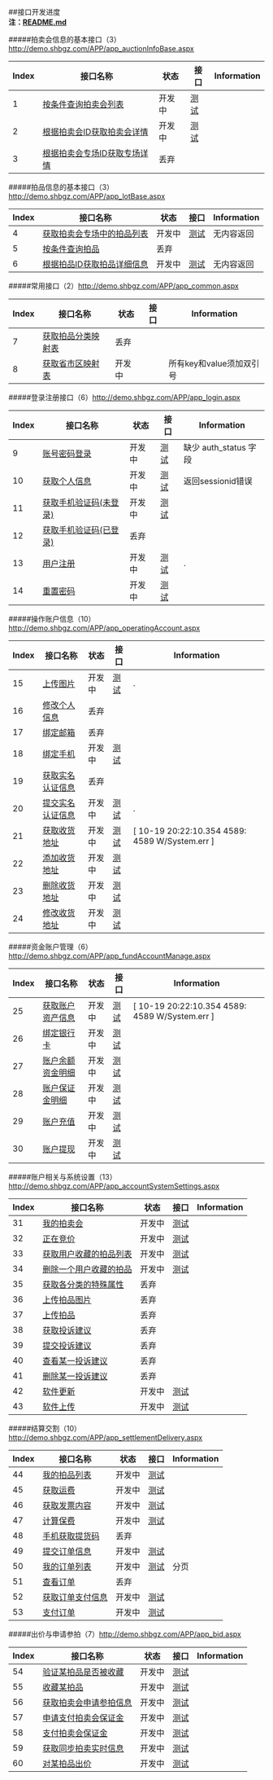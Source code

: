 ##接口开发进度  
**注：[README.md](README.md)**   

#####拍卖会信息的基本接口（3）http://demo.shbgz.com/APP/app_auctionInfoBase.aspx

|Index| 接口名称 | 状态 | 接口 | Information |
|-----|----------|------|------|-----|
|1| [按条件查询拍卖会列表](首页/拍卖会信息相关接口.md) |开发中| [测试](http://demo.shbgz.com/APP/app_auctionInfoBase.aspx?m=getAuctionMainList&status=%E9%A2%84%E5%B1%95%E4%B8%AD&number=0)||
|2| [根据拍卖会ID获取拍卖会详情](首页/拍卖会信息相关接口.md) |开发中| [测试](http://demo.shbgz.com/APP/app_auctionInfoBase.aspx?m=getAuctionMainById&auctionMainId=ASC29001002)||
|3| [根据拍卖会专场ID获取专场详情](首页/拍卖会信息相关接口.md) |丢弃|||

#####拍品信息的基本接口（3）http://demo.shbgz.com/APP/app_lotBase.aspx

|Index| 接口名称 | 状态 | 接口 | Information |
|-----|----------|------|------|-----|
|4| [获取拍卖会专场中的拍品列表](首页/拍品信息相关接口.md) |开发中| [测试](http://demo.shbgz.com/APP/app_lotBase.aspx?m=getAuctionInfoListBySessionId&auctionSessionId=2&number=1)| 无内容返回 |
|5| [按条件查询拍品](首页/拍品信息相关接口.md) |丢弃|| |
|6| [根据拍品ID获取拍品详细信息](首页/拍品信息相关接口.md) |开发中| [测试](http://demo.shbgz.com/APP/app_lotBase.aspx?m=getAuctionInfoById&auctionId=23)|无内容返回|

#####常用接口（2）http://demo.shbgz.com/APP/app_common.aspx

|Index| 接口名称 | 状态 | 接口 | Information |
|-----|----------|------|------|-----|
|7| [获取拍品分类映射表](基本/常用列表获取.md#1) |丢弃|||
|8| [获取省市区映射表](基本/常用列表获取.md#2) |开发中||所有key和value须加双引号|

#####登录注册接口（6）http://demo.shbgz.com/APP/app_login.aspx

|Index| 接口名称 | 状态 | 接口 | Information |
|-----|----------|------|------|-----|
|9|[账号密码登录](我/登录注册.md#1) |开发中| [测试](http://demo.shbgz.com/APP/app_login.aspx?m=login&mobile=15858268551&password=11111111)|缺少 auth_status 字段|
|10|[获取个人信息](我/登录注册.md#2) |开发中| [测试](http://demo.shbgz.com/APP/app_login.aspx?m=getAccountInfo&sessionid=54hxxml1znxinohxaypqdgvi)|返回sessionid错误|
|11|[获取手机验证码(未登录)](我/登录注册.md#4) |开发中| [测试](http://demo.shbgz.com/APP/app_login.aspx?m=getMobileCheckCodeNoLogin&mobile=18221957605)||
|12|[获取手机验证码(已登录)](我/登录注册.md#3) |丢弃|||
|13|[用户注册](我/登录注册.md#5) |开发中| [测试](http://demo.shbgz.com/APP/app_login.aspx?m=register&mobile=15858268551&checkcode=802910&password=11111111)|.|
|14| [重置密码](我/登录注册.md#6) |开发中|[测试](http://demo.shbgz.com/APP/app_login.aspx?m=resetPwd&mobile=18221957605&checkcode=116884&password=11111111)||

#####操作账户信息（10）http://demo.shbgz.com/APP/app_operatingAccount.aspx

|Index| 接口名称 | 状态 | 接口 | Information |
|-----|----------|------|------|-----|
|15| [上传图片](我/个人信息操作.md#1) |开发中| [测试]()|.|
|16| [修改个人信息](我/个人信息操作.md#2) |丢弃|||
|17| [绑定邮箱](我/个人信息操作.md#3) |丢弃|||
|18| [绑定手机](我/个人信息操作.md#4) |开发中|[测试]()||
|19| [获取实名认证信息](我/实名认证.md) |丢弃|||
|20| [提交实名认证信息](我/实名认证.md#2) |开发中|[测试]()|.|
|21| [获取收货地址](我/收货地址管理.md#1) |开发中|[测试](http://demo.shbgz.com/APP/app_operatingAccount.aspx?sessionid=2y5falyl1ljgp131rwb1wpua&m=getDeliveryAddress)| [ 10-19 20:22:10.354  4589: 4589 W/System.err ]|
|22| [添加收货地址](我/收货地址管理.md#2) |开发中|[测试]()||
|23| [删除收货地址](我/收货地址管理.md#3) |开发中|[测试]()||
|24| [修改收货地址](我/收货地址管理.md#4) |开发中|[测试]()||

#####资金账户管理（6）http://demo.shbgz.com/APP/app_fundAccountManage.aspx

|Index| 接口名称 | 状态 | 接口 | Information |
|------|----|------|------|-----|
|25 |[获取账户资产信息](我/资金账户管理.md#0) |开发中| [测试]()| [ 10-19 20:22:10.354  4589: 4589 W/System.err ]|
|26 |[绑定银行卡](我/资金账户管理.md#1) |开发中|[测试]() | |
|27 |[账户余额资金明细](我/资金账户管理.md#2) |开发中|[测试]()||
|28 |[账户保证金明细](我/资金账户管理.md#3) |开发中|[测试]()||
|29 |[账户充值](我/资金账户管理.md#4) |开发中|[测试]()||
|30 |[账户提现](我/资金账户管理.md#5) |开发中|[测试]()||

#####账户相关与系统设置（13）http://demo.shbgz.com/APP/app_accountSystemSettings.aspx

|Index| 接口名称 | 状态 | 接口 | Information |
|-----|-----|------|------|-----|
|31| [我的拍卖会](我/我的拍卖会管理.md) |开发中| [测试]()||
|32| [正在竞价](我/正在竞价管理.md) |开发中|[测试]() ||
|33| [获取用户收藏的拍品列表](我/我的收藏.md) |开发中| [测试]() | |
|34| [删除一个用户收藏的拍品](我/我的收藏.md) |开发中| [测试]()||
|35| [获取各分类的特殊属性](我/上传拍品.md#3) |丢弃|||
|36| [上传拍品图片](我/上传拍品.md#2) |丢弃|||
|37| [上传拍品](我/上传拍品.md#5) |丢弃|||
|38| [获取投诉建议](我/投诉建议.md#1) |丢弃||| 
|39| [提交投诉建议](我/投诉建议.md#2) |丢弃|||
|40| [查看某一投诉建议](我/投诉建议.md#3) |丢弃||| 
|41| [删除某一投诉建议](我/投诉建议.md#4) |丢弃|||
|42|[软件更新](我/系统设置.md)|开发中|[测试]()| |
|43|[软件上传](我/系统设置.md)|开发中|[测试]() | |

#####结算交割（10）http://demo.shbgz.com/APP/app_settlementDelivery.aspx

|Index| 接口名称 | 状态 | 接口 | Information |
|-----|-----|------|------|-----|
|44|[我的拍品列表](我/结算交割.md#2)|开发中| [测试]()| |
|45|[获取运费](我/结算交割.md#3_1)|开发中|[测试]()  | |
|46|[获取发票内容](我/结算交割.md#3_2)|开发中|[测试]() | |
|47|[计算保费](我/结算交割.md#3_3)|开发中|[测试]() | |
|48|[手机获取提货码](我/结算交割.md#3_4)|丢弃|| |
|49|[提交订单信息](我/结算交割.md#4)|开发中|[测试]() | | 
|50|[我的订单列表](我/结算交割.md#5) |开发中| [测试]()| 分页 |
|51|[查看订单](我/结算交割.md#6)|丢弃|| |
|52|[获取订单支付信息](我/结算交割.md#7_1)|开发中|[测试]()  | |
|53|[支付订单](我/结算交割.md#7_2)|开发中|[测试]()  | |

#####出价与申请参拍（7）http://demo.shbgz.com/APP/app_bid.aspx

|Index| 接口名称 | 状态 | 接口 | Information |
|-----|-----|------|------|-----|
|54| [验证某拍品是否被收藏](拍卖大厅/收藏某拍品.md)|开发中| [测试]()| |
|55| [收藏某拍品](拍卖大厅/收藏某拍品.md)|开发中| [测试]()| | [测试]()| |
|56| [获取拍卖会申请参拍信息](拍卖大厅/申请参拍相关接口.md#2)|开发中| [测试]()| |
|57| [申请支付拍卖会保证金](拍卖大厅/申请参拍相关接口.md#3)|开发中| [测试]()| |
|58| [支付拍卖会保证金](拍卖大厅/申请参拍相关接口.md#4)|开发中|[测试]() ||
|59| [获取同步拍卖实时信息](拍卖大厅/申请参拍相关接口.md#5)|开发中| [测试]()| |
|60| [对某拍品出价](拍卖大厅/申请参拍相关接口.md#7)|开发中|[测试]() | |



